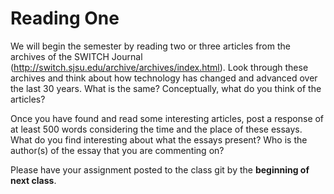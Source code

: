 **Reading One**
======================

We will begin the semester by reading two or three articles from the archives of the SWITCH Journal (http://switch.sjsu.edu/archive/archives/index.html). Look through these archives and think about how technology has changed and advanced over the last 30 years. What is the same? Conceptually, what do you think of the articles?

Once you have found and read some interesting articles, post a response of at least 500 words considering the time and the place of these essays. What do you find interesting about what the essays present? Who is the author(s) of the essay that you are commenting on?

Please have your assignment posted to the class git by the **beginning of next class**.
